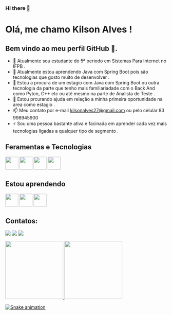 ### Hi there 👋
# Olá, me chamo Kilson Alves  ! 
## Bem vindo ao meu perfil GitHub 👋.



- 🔭 Atualmente sou estudante do 5ª periodo em Sistemas Para Internet no IFPB .
- 🌱 Atualmente estou aprendendo Java com Spring Boot pois são tecnologias que gosto muito de desenvolver .
- 👯 Estou a procura de um estagio com Java com Spring Boot ou outra tecnologia da parte que tenho mais familiariadade com o Back And como Pyton, C++ etc ou até mesmo na parte de Analista de Teste . 
- 🤔 Estou prcurando ajuda em relação a minha primeira oportunidade na area como estagio .
- 📫 Meu contato por e-mail kilsonalves27@gmail.com ou pelo celular 83 998945900
- ⚡ Sou uma pessoa bastante ativa e facinada em aprender cada vez mais tecnologias ligadas a qualquer tipo de segmento .


## Feramentas e Tecnologias 
<img loading="lazy" src="https://cdn.jsdelivr.net/gh/devicons/devicon/icons/git/git-original.svg" width="40" height="40"/>
<img src="https://cdn.jsdelivr.net/gh/devicons/devicon/icons/intellij/intellij-original.svg" width="40" height="40"/>
<img src="https://cdn.jsdelivr.net/gh/devicons/devicon/icons/vscode/vscode-original-wordmark.svg"  width="40" height="40" />
<img src="https://cdn.jsdelivr.net/gh/devicons/devicon/icons/postgresql/postgresql-plain-wordmark.svg" width="40" height="40" />




## Estou aprendendo

<img loading="lazy" src="https://cdn.jsdelivr.net/gh/devicons/devicon/icons/java/java-original.svg" width="40" height="40"/>
<img src="https://cdn.jsdelivr.net/gh/devicons/devicon/icons/spring/spring-plain-wordmark.svg" width="40" height="40"/>
<img src="https://cdn.jsdelivr.net/gh/devicons/devicon/icons/postgresql/postgresql-plain-wordmark.svg" width="40" height="40" />






## Contatos:

<div>

<a href="https://instagram.com/kilsonalvess" target="_blank"><img loading="lazy" src="https://img.shields.io/badge/-Instagram-%23E4405F?style=for-the-badge&logo=instagram&logoColor=white" target="_blank"></a>
<a href = "mailto:kilsonalves27@gmail.com"><img loading="lazy" src="https://img.shields.io/badge/Gmail-D14836?style=for-the-badge&logo=gmail&logoColor=white" target="_blank"></a>
<a href="https://www.linkedin.com/in/kilson-alves-dos-santos-leit%C3%A3o-36119a185/" target="_blank"><img loading="lazy" src="https://img.shields.io/badge/-LinkedIn-%230077B5?style=for-the-badge&logo=linkedin&logoColor=white" target="_blank"></a>   
</div>


<div>
<a href="https://github.com/kilsonalvess">
<img loading="lazy" height="180em" src="https://github-readme-stats.vercel.app/api/top-langs/?username=seu-usuário-aqui&layout=compact&langs_count=7&theme=dracula"/>
<img loading="lazy" height="180em" src="https://github-readme-stats.vercel.app/api?username=seu-usuário-aqui&show_icons=true&theme=dracula&include_all_commits=true&count_private=true"/>
</div>


![Snake animation](https://github.com/seu-usuário-aqui/kilsonalvess/blob/output/github-contribution-grid-snake.svg)


